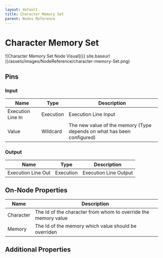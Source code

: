```yaml
---
layout: default
title: Character Memory Set
parent: Nodes Reference
---
```

# Character Memory Set

![Character Memory Set Node Visual]({{ site.baseurl }}/assets/images/NodeReference/character-memory-Set.png)

## Pins

### Input

| Name | Type | Description |
| --- | --- | --- |
| Execution Line In | Execution | Execution Line Input |
| Value | Wildcard | The new value of the memory (Type depends on what has been configured) |

### Output

| Name | Type | Description |
| --- | --- | --- |
| Execution Line Out | Execution | Execution Line Output |

## On-Node Properties

| Name | Description |
| --- | --- |
| Character | The Id of the character from whom to override the memory value |
| Memory | The Id of the memory which value should be overriden |

## Additional Properties